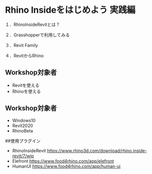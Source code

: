 # Rhino Insideをはじめよう 実践編

１．RhinoInsideRevitとは？

２．Grasshopperで利用してみる

３．Revit Family

４．RevitからRhino

## Workshop対象者
* Revitを使える
* Rhinoを使える

## Workshop対象者
* Windows10
* Revit2020
* RhinoBeta

##使用プラグイン
* RhinoInsideRevit https://www.rhino3d.com/download/rhino.inside-revit/7/wip
* Elefront https://www.food4rhino.com/app/elefront
* HumanUI https://www.food4rhino.com/app/human-ui
